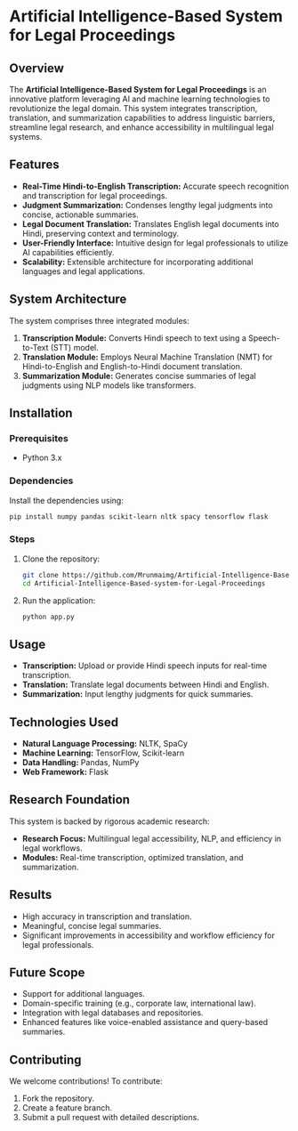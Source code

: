 

# Artificial Intelligence-Based System for Legal Proceedings

## Overview
The **Artificial Intelligence-Based System for Legal Proceedings** is an innovative platform leveraging AI and machine learning technologies to revolutionize the legal domain. This system integrates transcription, translation, and summarization capabilities to address linguistic barriers, streamline legal research, and enhance accessibility in multilingual legal systems.

## Features
- **Real-Time Hindi-to-English Transcription:** Accurate speech recognition and transcription for legal proceedings.
- **Judgment Summarization:** Condenses lengthy legal judgments into concise, actionable summaries.
- **Legal Document Translation:** Translates English legal documents into Hindi, preserving context and terminology.
- **User-Friendly Interface:** Intuitive design for legal professionals to utilize AI capabilities efficiently.
- **Scalability:** Extensible architecture for incorporating additional languages and legal applications.

## System Architecture
The system comprises three integrated modules:
1. **Transcription Module:** Converts Hindi speech to text using a Speech-to-Text (STT) model.
2. **Translation Module:** Employs Neural Machine Translation (NMT) for Hindi-to-English and English-to-Hindi document translation.
3. **Summarization Module:** Generates concise summaries of legal judgments using NLP models like transformers.

## Installation

### Prerequisites
- Python 3.x


### Dependencies
Install the dependencies using:

```bash
pip install numpy pandas scikit-learn nltk spacy tensorflow flask
```

### Steps
1. Clone the repository:
    ```bash
    git clone https://github.com/Mrunmaimg/Artificial-Intelligence-Based-system-for-Legal-Proceedings.git
    cd Artificial-Intelligence-Based-system-for-Legal-Proceedings
    ```

2. Run the application:
    ```bash
    python app.py
    ```

## Usage
- **Transcription:** Upload or provide Hindi speech inputs for real-time transcription.
- **Translation:** Translate legal documents between Hindi and English.
- **Summarization:** Input lengthy judgments for quick summaries.

## Technologies Used
- **Natural Language Processing:** NLTK, SpaCy
- **Machine Learning:** TensorFlow, Scikit-learn
- **Data Handling:** Pandas, NumPy
- **Web Framework:** Flask 
## Research Foundation
This system is backed by rigorous academic research:
- **Research Focus:** Multilingual legal accessibility, NLP, and efficiency in legal workflows.
- **Modules:** Real-time transcription, optimized translation, and summarization.


## Results
- High accuracy in transcription and translation.
- Meaningful, concise legal summaries.
- Significant improvements in accessibility and workflow efficiency for legal professionals.

## Future Scope
- Support for additional languages.
- Domain-specific training (e.g., corporate law, international law).
- Integration with legal databases and repositories.
- Enhanced features like voice-enabled assistance and query-based summaries.

## Contributing
We welcome contributions! To contribute:
1. Fork the repository.
2. Create a feature branch.
3. Submit a pull request with detailed descriptions.

